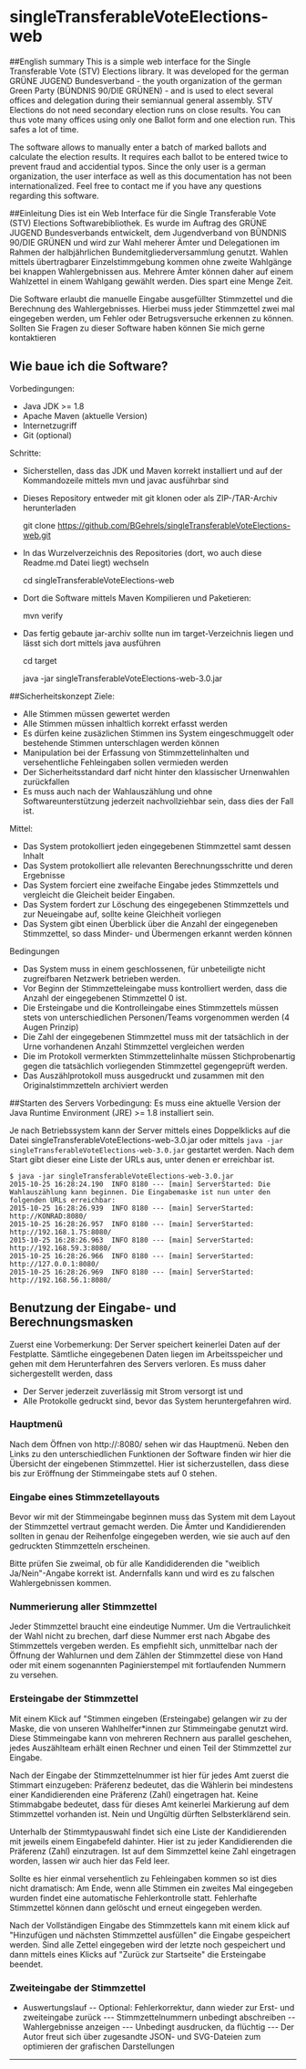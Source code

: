 # singleTransferableVoteElections-web
##English summary
This is a simple web interface for the Single Transferable Vote (STV) Elections library. It was developed for the german GRÜNE JUGEND Bundesverband - the youth organization of the german Green Party (BÜNDNIS 90/DIE GRÜNEN) - and is used to elect several offices and delegation during their semiannual general assembly. STV Elections do not need secondary election runs on close results. You can thus vote many offices using only one Ballot form and one election run. This safes a lot of time. 

The software allows to manually enter a batch of marked ballots and calculate the election results. It requires each ballot to be entered twice to prevent fraud and accidential typos. Since the only user is a german organization, the user interface as well as this documentation has not been internationalized. Feel free to contact me if you have any questions regarding this software.

##Einleitung
Dies ist ein Web Interface für die Single Transferable Vote (STV) Elections Softwarebibliothek. Es wurde im Auftrag des GRÜNE JUGEND Bundesverbands entwickelt, dem Jugendverband von BÜNDNIS 90/DIE GRÜNEN und wird zur Wahl meherer Ämter und Delegationen im Rahmen der halbjährlichen Bundemitgliederversammlung genutzt. Wahlen mittels übertragbarer Einzelstimmgebung kommen ohne zweite Wahlgänge bei knappen Wahlergebnissen aus. Mehrere Ämter können daher auf einem Wahlzettel in einem Wahlgang gewählt werden. Dies spart eine Menge Zeit. 

Die Software erlaubt die manuelle Eingabe ausgefüllter Stimmzettel und die Berechnung des Wahlergebnisses. Hierbei muss jeder Stimmzettel zwei mal eingegeben werden, um Fehler oder Betrugsversuche erkennen zu können. Sollten Sie Fragen zu dieser Software haben können Sie mich gerne kontaktieren

## Wie baue ich die Software?
Vorbedingungen:
* Java JDK >= 1.8
* Apache Maven (aktuelle Version)
* Internetzugriff
* Git (optional)

Schritte:

- Sicherstellen, dass das JDK und Maven korrekt installiert und auf der Kommandozeile mittels mvn und javac ausführbar sind
- Dieses Repository entweder mit git klonen oder als ZIP-/TAR-Archiv herunterladen

    git clone https://github.com/BGehrels/singleTransferableVoteElections-web.git

- In das Wurzelverzeichnis des Repositories (dort, wo auch diese Readme.md Datei liegt) wechseln

    cd singleTransferableVoteElections-web

- Dort die Software mittels Maven Kompilieren und Paketieren:

    mvn verify

- Das fertig gebaute jar-archiv sollte nun im target-Verzeichnis liegen und lässt sich dort mittels java ausführen

    cd target

    java -jar singleTransferableVoteElections-web-3.0.jar

##Sicherheitskonzept
Ziele:
- Alle Stimmen müssen gewertet werden
- Alle Stimmen müssen inhaltlich korrekt erfasst werden
- Es dürfen keine zusäzlichen Stimmen ins System eingeschmuggelt oder bestehende Stimmen unterschlagen werden können
- Manipulation bei der Erfassung von Stimmzettelinhalten und versehentliche Fehleingaben sollen vermieden werden
- Der Sicherheitsstandard darf nicht hinter den klassischer Urnenwahlen zurückfallen
- Es muss auch nach der Wahlauszählung und ohne Softwareunterstützung jederzeit nachvollziehbar sein, dass dies der Fall ist.

Mittel:
- Das System protokolliert jeden eingegebenen Stimmzettel samt dessen Inhalt
- Das System protokolliert alle relevanten Berechnungsschritte und deren Ergebnisse
- Das System forciert eine zweifache Eingabe jedes Stimmzettels und vergleicht die Gleicheit beider Eingaben.
- Das System fordert zur Löschung des eingegebenen Stimmzettels und zur Neueingabe auf, sollte keine Gleichheit vorliegen
- Das System gibt einen Überblick über die Anzahl der eingegeneben Stimmzettel, so dass Minder- und Übermengen erkannt werden können

Bedingungen
- Das System muss in einem geschlossenen, für unbeteiligte nicht zugreifbaren Netzwerk betrieben werden.
- Vor Beginn der Stimmzetteleingabe muss kontrolliert werden, dass die Anzahl der eingegebenen Stimmzettel 0 ist.
- Die Ersteingabe und die Kontrolleingabe eines Stimmzettels müssen stets von unterschiedlichen Personen/Teams vorgenommen werden (4 Augen Prinzip)
- Die Zahl der eingegebenen Stimmzettel muss mit der tatsächlich in der Urne vorhandenen Anzahl Stimmzettel vergleichen werden
- Die im Protokoll vermerkten Stimmzettelinhalte müssen Stichprobenartig gegen die tatsächlich vorliegenden Stimmzettel gegengeprüft werden.
- Das Auszählprotokoll muss ausgedruckt und zusammen mit den Originalstimmzetteln archiviert werden

##Starten des Servers
Vorbedingung: Es muss eine aktuelle Version der Java Runtime Environment (JRE) >= 1.8 installiert sein.

Je nach Betriebssystem kann der Server mittels eines Doppelklicks auf die Datei singleTransferableVoteElections-web-3.0.jar oder mittels `java -jar singleTransferableVoteElections-web-3.0.jar` gestartet werden. Nach dem Start gibt dieser eine Liste der URLs aus, unter denen er erreichbar ist.
```
$ java -jar singleTransferableVoteElections-web-3.0.jar
2015-10-25 16:28:24.190  INFO 8180 --- [main] ServerStarted: Die Wahlauszählung kann beginnen. Die Eingabemaske ist nun unter den folgenden URLs erreichbar:
2015-10-25 16:28:26.939  INFO 8180 --- [main] ServerStarted: http://KONRAD:8080/
2015-10-25 16:28:26.957  INFO 8180 --- [main] ServerStarted: http://192.168.1.75:8080/
2015-10-25 16:28:26.963  INFO 8180 --- [main] ServerStarted: http://192.168.59.3:8080/
2015-10-25 16:28:26.966  INFO 8180 --- [main] ServerStarted: http://127.0.0.1:8080/
2015-10-25 16:28:26.969  INFO 8180 --- [main] ServerStarted: http://192.168.56.1:8080/

```

## Benutzung der Eingabe- und Berechnungsmasken
Zuerst eine Vorbemerkung: Der Server speichert keinerlei Daten auf der Festplatte. Sämtliche eingegebenen Daten liegen im Arbeitsspeicher und gehen mit dem Herunterfahren des Servers verloren. Es muss daher sichergestellt werden, dass
- Der Server jederzeit zuverlässig mit Strom versorgt ist und
- Alle Protokolle gedruckt sind, bevor das System heruntergefahren wird.

### Hauptmenü

Nach dem Öffnen von http://<serverIp>:8080/ sehen wir das Hauptmenü. Neben den Links zu den unterschiedlichen Funktionen der Software finden wir hier die Übersicht der eingebenen Stimmzettel. Hier ist sicherzustellen, dass diese bis zur Eröffnung der Stimmeingabe stets auf 0 stehen.

### Eingabe eines Stimmzetellayouts
Bevor wir mit der Stimmeingabe beginnen muss das System mit dem Layout der Stimmzettel vertraut gemacht werden. Die Ämter und Kandidierenden sollten in genau der Reihenfolge eingegeben werden, wie sie auch auf den gedruckten Stimmzetteln erscheinen.

Bitte prüfen Sie zweimal, ob für alle Kandididerenden die "weiblich Ja/Nein"-Angabe korrekt ist. Andernfalls kann und wird es zu falschen Wahlergebnissen kommen.

### Nummerierung aller Stimmzettel
Jeder Stimmzettel braucht eine eindeutige Nummer. Um die Vertraulichkeit der Wahl nicht zu brechen, darf diese Nummer erst nach Abgabe des Stimmzettels vergeben werden. Es empfiehlt sich, unmittelbar nach der Öffnung der Wahlurnen und dem Zählen der Stimmzettel diese von Hand oder mit einem sogenannten Paginierstempel mit fortlaufenden Nummern zu versehen.

### Ersteingabe der Stimmzettel
Mit einem Klick auf "Stimmen eingeben (Ersteingabe) gelangen wir zu der Maske, die von unseren Wahlhelfer*innen zur Stimmeingabe genutzt wird. Diese Stimmeingabe kann von mehreren Rechnern aus parallel geschehen, jedes Auszählteam erhält einen Rechner und einen Teil der Stimmzettel zur Eingabe.

Nach der Eingabe der Stimmzettelnummer ist hier für jedes Amt zuerst die Stimmart einzugeben: Präferenz bedeutet, das die Wählerin bei mindestens einer Kandidierenden eine Präferenz (Zahl) eingetragen hat. Keine Stimmabgabe bedeutet, dass für dieses Amt keinerlei Markierung auf dem Stimmzettel vorhanden ist. Nein und Ungültig dürften Selbsterklärend sein.

Unterhalb der Stimmtypauswahl findet sich eine Liste der Kandidierenden mit jeweils einem Eingabefeld dahinter. Hier ist zu jeder Kandidierenden die Präferenz (Zahl) einzutragen. Ist auf dem Simmzettel keine Zahl eingetragen worden, lassen wir auch hier das Feld leer.

Sollte es hier einmal versehentlich zu Fehleingaben kommen so ist dies nicht dramatisch: Am Ende, wenn alle Stimmen ein zweites Mal eingegeben wurden findet eine automatische Fehlerkontrolle statt. Fehlerhafte Stimmzettel können dann gelöscht und erneut eingegeben werden.

Nach der Vollständigen Eingabe des Stimmzettels kann mit einem klick auf "Hinzufügen und nächsten Stimmzettel ausfüllen" die Eingabe gespeichert werden. Sind alle Zettel eingegeben wird der letzte noch gespeichert und dann mittels eines Klicks auf "Zurück zur Startseite" die Ersteingabe beendet.

### Zweiteingabe der Stimmzettel

- Auswertungslauf
-- Optional: Fehlerkorrektur, dann wieder zur Erst- und zweiteingabe zurück
--- Stimmzettelnummern unbedingt abschreiben
-- Wahlergebnisse anzeigen
--- Unbedingt ausdrucken, da flüchtig
--- Der Autor freut sich über zugesandte JSON- und SVG-Dateien zum optimieren der grafischen Darstellungen
--- 
